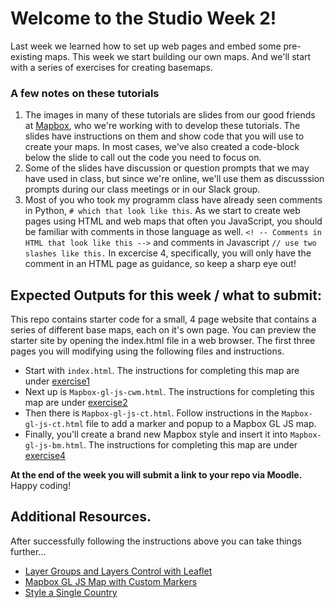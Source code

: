 # Welcome to the Studio Week 2!
Last week we learned how to set up web pages and embed some pre-existing maps. This week we start building our own maps. And we'll start with a series of exercises for creating basemaps. 

### A few notes on these tutorials
1. The images in many of these tutorials are slides from our good friends at [Mapbox](https://www.mapbox.com/), who we're working with to develop these tutorials. The slides have instructions on them and show code that you will use to create your maps. In most cases, we've also created a code-block below the slide to call out the code you need to focus on.
2. Some of the slides have discussion or question prompts that we may have used in class, but since we're online, we'll use them as discusssion prompts during our class meetings or in our Slack group. 
3. Most of you who took my programm class have already seen comments in Python, `# which that look like this`. As we start to create web pages using HTML and web maps that often you JavaScript, you should be familiar with comments in those language as well. `<! -- Comments in HTML that look like this -->` and comments in Javascript `// use two slashes like this.` In excercise 4, specifically, you will only have the comment in an HTML page as guidance, so keep a sharp eye out!

## Expected Outputs for this week / what to submit: 
This repo contains starter code for a small, 4 page website that contains a series of different base maps, each on it's own page. You can preview the starter site by opening the index.html file in a web browser. The first three pages you will modifying using the following files and instructions. 
- Start with `index.html`. The instructions for completing this map are under [exercise1](https://github.com/IDCE-MSGIS/studio-week2/blob/master/instructions/exercise1.md)
- Next up is `Mapbox-gl-js-cwm.html`. The instructions for completing this map are under [exercise2](https://github.com/IDCE-MSGIS/studio-week2/blob/master/instructions/exercise2.md)
- Then there is `Mapbox-gl-js-ct.html`. Follow instructions in the  `Mapbox-gl-js-ct.html` file to add a marker and popup to a Mapbox GL JS map.
- Finally, you'll create a brand new Mapbox style and insert it into `Mapbox-gl-js-bm.html`.  The instructions for completing this map are under [exercise4](https://github.com/IDCE-MSGIS/studio-week2/blob/master/instructions/exercise4.md)

**At the end of the week you will submit a link to your repo via Moodle.** Happy coding!

## Additional Resources. 
After successfully following the instructions above you can take things further...
- [Layer Groups and Layers Control with Leaflet](https://leafletjs.com/examples/layers-control/)
- [Mapbox GL JS Map with Custom Markers](https://docs.mapbox.com/help/tutorials/custom-markers-gl-js/)
- [Style a Single Country](https://docs.mapbox.com/help/tutorials/style-single-country/)
